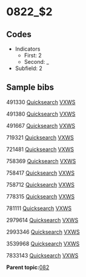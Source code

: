 # 0822\_$2

## Codes

-   Indicators
    -   First: 2
    -   Second: \_
-   Subfield: 2

## Sample bibs

491330 [Quicksearch](https://search.library.yale.edu/catalog/491330) [VXWS](http://prodorbis.library.yale.edu:7014/vxws/GetHoldingsService?bibId=491330)

491380 [Quicksearch](https://search.library.yale.edu/catalog/491380) [VXWS](http://prodorbis.library.yale.edu:7014/vxws/GetHoldingsService?bibId=491380)

491667 [Quicksearch](https://search.library.yale.edu/catalog/491667) [VXWS](http://prodorbis.library.yale.edu:7014/vxws/GetHoldingsService?bibId=491667)

719321 [Quicksearch](https://search.library.yale.edu/catalog/719321) [VXWS](http://prodorbis.library.yale.edu:7014/vxws/GetHoldingsService?bibId=719321)

721481 [Quicksearch](https://search.library.yale.edu/catalog/721481) [VXWS](http://prodorbis.library.yale.edu:7014/vxws/GetHoldingsService?bibId=721481)

758369 [Quicksearch](https://search.library.yale.edu/catalog/758369) [VXWS](http://prodorbis.library.yale.edu:7014/vxws/GetHoldingsService?bibId=758369)

758417 [Quicksearch](https://search.library.yale.edu/catalog/758417) [VXWS](http://prodorbis.library.yale.edu:7014/vxws/GetHoldingsService?bibId=758417)

758712 [Quicksearch](https://search.library.yale.edu/catalog/758712) [VXWS](http://prodorbis.library.yale.edu:7014/vxws/GetHoldingsService?bibId=758712)

778315 [Quicksearch](https://search.library.yale.edu/catalog/778315) [VXWS](http://prodorbis.library.yale.edu:7014/vxws/GetHoldingsService?bibId=778315)

781111 [Quicksearch](https://search.library.yale.edu/catalog/781111) [VXWS](http://prodorbis.library.yale.edu:7014/vxws/GetHoldingsService?bibId=781111)

2979614 [Quicksearch](https://search.library.yale.edu/catalog/2979614) [VXWS](http://prodorbis.library.yale.edu:7014/vxws/GetHoldingsService?bibId=2979614)

2993346 [Quicksearch](https://search.library.yale.edu/catalog/2993346) [VXWS](http://prodorbis.library.yale.edu:7014/vxws/GetHoldingsService?bibId=2993346)

3539968 [Quicksearch](https://search.library.yale.edu/catalog/3539968) [VXWS](http://prodorbis.library.yale.edu:7014/vxws/GetHoldingsService?bibId=3539968)

7833143 [Quicksearch](https://search.library.yale.edu/catalog/7833143) [VXWS](http://prodorbis.library.yale.edu:7014/vxws/GetHoldingsService?bibId=7833143)

**Parent topic:**[082](../../tags/082/082.md)

